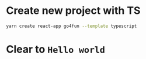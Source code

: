 # Create new project with TS
```bash
yarn create react-app go4fun --template typescript
```
# Clear to `Hello world`
